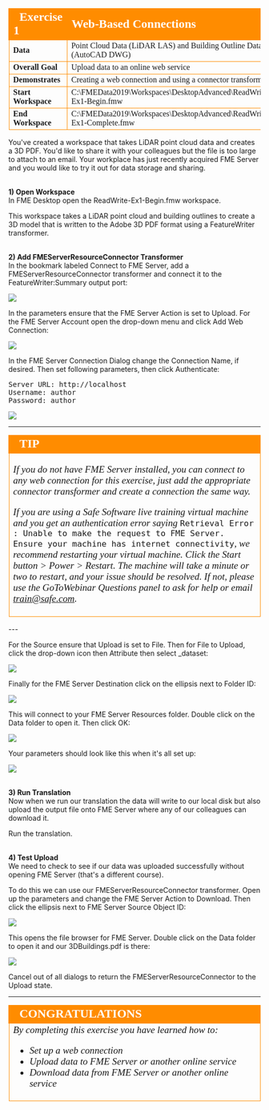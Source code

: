 <!--Exercise Section-->


<table style="border-spacing: 0px;border-collapse: collapse;font-family:serif">
<tr>
<td style="vertical-align:middle;background-color:darkorange;border: 2px solid darkorange">
<i class="fa fa-cogs fa-lg fa-pull-left fa-fw" style="color:white;padding-right: 12px;vertical-align:text-top"></i>
<span style="color:white;font-size:x-large;font-weight: bold">Exercise 1</span>
</td>
<td style="border: 2px solid darkorange;background-color:darkorange;color:white">
<span style="color:white;font-size:x-large;font-weight: bold">Web-Based Connections</span>
</td>
</tr>

<tr>
<td style="border: 1px solid darkorange; font-weight: bold">Data</td>
<td style="border: 1px solid darkorange">Point Cloud Data (LiDAR LAS) and Building Outline Data (AutoCAD DWG) </td>
</tr>

<tr>
<td style="border: 1px solid darkorange; font-weight: bold">Overall Goal</td>
<td style="border: 1px solid darkorange">Upload data to an online web service</td>
</tr>

<tr>
<td style="border: 1px solid darkorange; font-weight: bold">Demonstrates</td>
<td style="border: 1px solid darkorange">Creating a web connection and using a connector transformer</td>
</tr>

<tr>
<td style="border: 1px solid darkorange; font-weight: bold">Start Workspace</td>
<td style="border: 1px solid darkorange">C:\FMEData2019\Workspaces\DesktopAdvanced\ReadWrite-Ex1-Begin.fmw</td>
</tr>

<tr>
<td style="border: 1px solid darkorange; font-weight: bold">End Workspace</td>
<td style="border: 1px solid darkorange">C:\FMEData2019\Workspaces\DesktopAdvanced\ReadWrite-Ex1-Complete.fmw</td>
</tr>

</table>

You've created a workspace that takes LiDAR point cloud data and creates a 3D PDF. You'd like to share it with your colleagues but the file is too large to attach to an email. Your workplace has just recently acquired FME Server and you would like to try it out for data storage and sharing.

<br>**1) Open Workspace**
<br>In FME Desktop open the ReadWrite-Ex1-Begin.fmw workspace.

This workspace takes a LiDAR point cloud and building outlines to create a 3D model that is written to the Adobe 3D PDF format using a FeatureWriter transformer.


<br>**2) Add FMEServerResourceConnector Transformer**
<br>In the bookmark labeled Connect to FME Server, add a FMEServerResourceConnector transformer and connect it to the FeatureWriter:Summary output port:

![](./Images/Img3.200.Ex1.FMEServerResourceConnector.png)

In the parameters ensure that the FME Server Action is set to Upload. For the FME Server Account open the drop-down menu and click Add Web Connection:

![](./Images/Img3.201.Ex1.AddWebConnection.png)

In the FME Server Connection Dialog change the Connection Name, if desired. Then set following parameters, then click Authenticate:

<pre>
Server URL: http://localhost
Username: author
Password: author
</pre>

![](./Images/Img3.202.Ex1.ConnectionCredentials.png)

---

<!--Warning Section-->

<table style="border-spacing: 0px">
<tr>
<td style="vertical-align:middle;background-color:darkorange;border: 2px solid darkorange">
<i class="fa fa-info-circle fa-lg fa-pull-left fa-fw" style="color:white;padding-right: 12px;vertical-align:text-top"></i>
<span style="color:white;font-size:x-large;font-weight: bold;font-family:serif">TIP</span>
</td>
</tr>

<tr>
<td style="border: 1px solid darkorange">
<span style="font-family:serif; font-style:italic; font-size:larger">
  <p>If you do not have FME Server installed, you can connect to any web connection for this exercise, just add the appropriate connector transformer and create a connection the same way.</p>
  <p>If you are using a Safe Software live training virtual machine and you get an authentication error saying <span style="font-style:normal"><code>Retrieval Error : Unable to make the request to FME Server. Ensure your machine has internet connectivity</code></span>, we recommend restarting your virtual machine. Click the Start button > Power > Restart. The machine will take a minute or two to restart, and your issue should be resolved. If not, please use the GoToWebinar Questions panel to ask for help or email <a href="mailto:train@safe.com">train@safe.com</a>.</p>
</span>
</td>
</tr>
</table>
---

For the Source ensure that Upload is set to File. Then for File to Upload, click the drop-down icon then Attribute then select _dataset:

![](./Images/Img3.203.Ex1.SourceFileToUpload.png)

Finally for the FME Server Destination click on the ellipsis next to Folder ID:

![](./Images/Img3.204.Ex1.FolderID.png)

This will connect to your FME Server Resources folder. Double click on the Data folder to open it. Then click OK:

![](./Images/Img3.205.Ex1.FMEServerFolderSelect.png)

Your parameters should look like this when it's all set up:

![](./Images/Img3.206.Ex1.FMEServerConnectorParam.png)

<br>**3) Run Translation**
<br>Now when we run our translation the data will write to our local disk but also upload the output file onto FME Server where any of our colleagues can download it.

Run the translation.

<br>**4) Test Upload**
<br>We need to check to see if our data was uploaded successfully without opening FME Server (that's a different course).

To do this we can use our FMEServerResourceConnector transformer. Open up the parameters and change the FME Server Action to Download. Then click the ellipsis next to FME Server Source Object ID:

![](./Images/Img3.207.Ex1.RequestDownload.png)

This opens the file browser for FME Server. Double click on the Data folder to open it and our 3DBuildings.pdf is there:

![](./Images/Img3.208.Ex1.FolderOutput.png)

Cancel out of all dialogs to return the FMEServerResourceConnector to the Upload state.


---

<!--Exercise Congratulations Section-->

<table style="border-spacing: 0px">
<tr>
<td style="vertical-align:middle;background-color:darkorange;border: 2px solid darkorange">
<i class="fa fa-thumbs-o-up fa-lg fa-pull-left fa-fw" style="color:white;padding-right: 12px;vertical-align:text-top"></i>
<span style="color:white;font-size:x-large;font-weight: bold;font-family:serif">CONGRATULATIONS</span>
</td>
</tr>

<tr>
<td style="border: 1px solid darkorange">
<span style="font-family:serif; font-style:italic; font-size:larger">
By completing this exercise you have learned how to:
<ul><li>Set up a web connection</li>
<li>Upload data to FME Server or another online service</li>
<li>Download data from FME Server or another online service</li></ul>
</span>
</td>
</tr>
</table>
